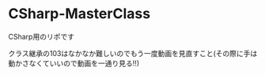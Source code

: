 # CSharp-MasterClass
CSharp用のリポです

<p>クラス継承の103はなかなか難しいのでもう一度動画を見直すこと(その際に手は動かさなくていいので動画を一通り見る!!)</p>